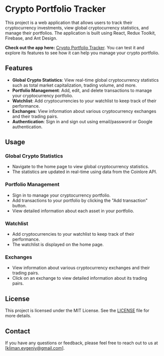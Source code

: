 # Crypto Portfolio Tracker

This project is a web application that allows users to track their cryptocurrency investments, view global cryptocurrency statistics, and manage their portfolios. The application is built using React, Redux Toolkit, Firebase, and Ant Design.

**Check out the app here:** [Crypto Portfolio Tracker](https://crypto-portfolio-f05ee.web.app). You can test it and explore its features to see how it can help you manage your crypto portfolio.

## Features

- **Global Crypto Statistics**: View real-time global cryptocurrency statistics such as total market capitalization, trading volume, and more.
- **Portfolio Management**: Add, edit, and delete transactions to manage your cryptocurrency portfolio.
- **Watchlist**: Add cryptocurrencies to your watchlist to keep track of their performance.
- **Exchanges**: View information about various cryptocurrency exchanges and their trading pairs.
- **Authentication**: Sign in and sign out using email/password or Google authentication.

## Usage

### Global Crypto Statistics

- Navigate to the home page to view global cryptocurrency statistics.
- The statistics are updated in real-time using data from the Coinlore API.

### Portfolio Management

- Sign in to manage your cryptocurrency portfolio.
- Add transactions to your portfolio by clicking the "Add transaction" button.
- View detailed information about each asset in your portfolio.

### Watchlist

- Add cryptocurrencies to your watchlist to keep track of their performance.
- The watchlist is displayed on the home page.

### Exchanges

- View information about various cryptocurrency exchanges and their trading pairs.
- Click on an exchange to view detailed information about its trading pairs.

## License
This project is licensed under the MIT License. See the [LICENSE](LICENSE) file for more details.

## Contact
If you have any questions or feedback, please feel free to reach out to us at [kliman.evgeniy@gmail.com].
